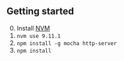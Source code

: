 ## Getting started
0. Install [NVM](http://nvm.sh)
0. ```nvm use 9.11.1```
0. ```npm install -g mocha http-server```
0. ```npm install```

